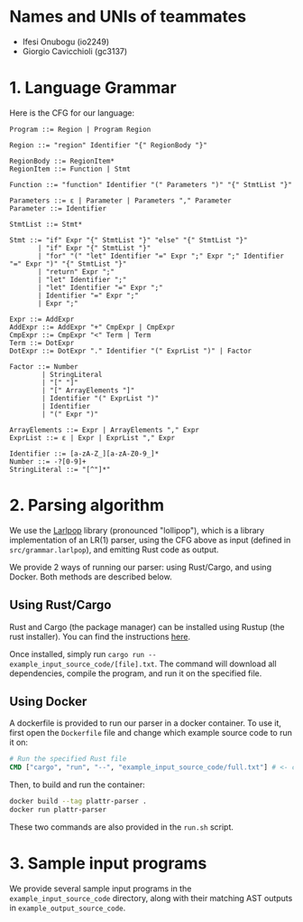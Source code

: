 # Names and UNIs of teammates

- Ifesi Onubogu (io2249)
- Giorgio Cavicchioli (gc3137)

# 1. Language Grammar

Here is the CFG for our language:

```plaintext
Program ::= Region | Program Region

Region ::= "region" Identifier "{" RegionBody "}"

RegionBody ::= RegionItem*
RegionItem ::= Function | Stmt

Function ::= "function" Identifier "(" Parameters ")" "{" StmtList "}"

Parameters ::= ε | Parameter | Parameters "," Parameter
Parameter ::= Identifier

StmtList ::= Stmt*

Stmt ::= "if" Expr "{" StmtList "}" "else" "{" StmtList "}"
       | "if" Expr "{" StmtList "}"
       | "for" "(" "let" Identifier "=" Expr ";" Expr ";" Identifier "=" Expr ")" "{" StmtList "}"
       | "return" Expr ";"
       | "let" Identifier ";"
       | "let" Identifier "=" Expr ";"
       | Identifier "=" Expr ";"
       | Expr ";"

Expr ::= AddExpr
AddExpr ::= AddExpr "+" CmpExpr | CmpExpr
CmpExpr ::= CmpExpr "<" Term | Term
Term ::= DotExpr
DotExpr ::= DotExpr "." Identifier "(" ExprList ")" | Factor

Factor ::= Number 
        | StringLiteral 
        | "[" "]" 
        | "[" ArrayElements "]"
        | Identifier "(" ExprList ")"
        | Identifier
        | "(" Expr ")"

ArrayElements ::= Expr | ArrayElements "," Expr
ExprList ::= ε | Expr | ExprList "," Expr

Identifier ::= [a-zA-Z_][a-zA-Z0-9_]*
Number ::= -?[0-9]+
StringLiteral ::= "[^"]*"
```

# 2. Parsing algorithm

We use the [Larlpop](https://github.com/nikomatsakis/lalrpop) library (pronounced "lollipop"), which is a library implementation of an LR(1) parser, using the CFG above as input (defined in `src/grammar.larlpop`), and emitting Rust code as output.

We provide 2 ways of running our parser: using Rust/Cargo, and using Docker. Both methods are described below.

## Using Rust/Cargo

Rust and Cargo (the package manager) can be installed using Rustup (the rust installer). You can find the instructions [here](https://www.rust-lang.org/learn/get-started).

Once installed, simply run `cargo run -- example_input_source_code/[file].txt`. The command will download all dependencies, compile the program, and run it on the specified file.

## Using Docker

A dockerfile is provided to run our parser in a docker container. To use it, first open the `Dockerfile` file and change which example source code to run it on:

```dockerfile
# Run the specified Rust file
CMD ["cargo", "run", "--", "example_input_source_code/full.txt"] # <- change this
```

Then, to build and run the container:

```bash
docker build --tag plattr-parser .
docker run plattr-parser
```

These two commands are also provided in the `run.sh` script.

# 3. Sample input programs

We provide several sample input programs in the `example_input_source_code` directory, along with their matching AST outputs in `example_output_source_code`.

